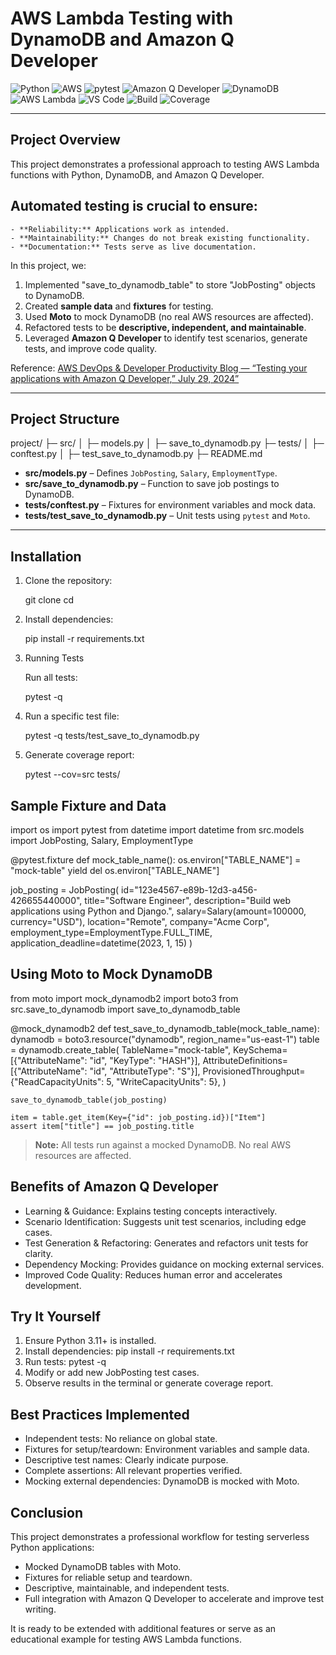 # AWS Lambda Testing with DynamoDB and Amazon Q Developer

![Python](https://img.shields.io/badge/Python-3776AB?style=for-the-badge&logo=python&logoColor=white)
![AWS](https://img.shields.io/badge/AWS-FF9900?style=for-the-badge&logo=amazon-aws&logoColor=white)
![pytest](https://img.shields.io/badge/pytest-5A5A5A?style=for-the-badge&logo=pytest&logoColor=white)
![Amazon Q Developer](https://img.shields.io/badge/Amazon%20Q-FF9900?style=for-the-badge&logo=amazon-aws&logoColor=white)
![DynamoDB](https://img.shields.io/badge/DynamoDB-4053D6?style=for-the-badge&logo=amazondynamodb&logoColor=white)
![AWS Lambda](https://img.shields.io/badge/AWS%20Lambda-FF9900?style=for-the-badge&logo=aws-lambda&logoColor=white)
![VS Code](https://img.shields.io/badge/VS%20Code-007ACC?style=for-the-badge&logo=visual-studio-code&logoColor=white)
![Build](https://img.shields.io/badge/build-passing-brightgreen)
![Coverage](https://img.shields.io/badge/coverage-100%25-brightgreen)

---

## Project Overview

This project demonstrates a professional approach to testing AWS Lambda functions with Python, DynamoDB, and Amazon Q Developer.


## Automated testing is crucial to ensure:

    - **Reliability:** Applications work as intended.  
    - **Maintainability:** Changes do not break existing functionality.  
    - **Documentation:** Tests serve as live documentation.  


In this project, we:

1. Implemented "save_to_dynamodb_table" to store "JobPosting" objects to DynamoDB.  
2. Created **sample data** and **fixtures** for testing.  
3. Used **Moto** to mock DynamoDB (no real AWS resources are affected).  
4. Refactored tests to be **descriptive, independent, and maintainable**.  
5. Leveraged **Amazon Q Developer** to identify test scenarios, generate tests, and improve code quality.

Reference: [AWS DevOps & Developer Productivity Blog — “Testing your applications with Amazon Q Developer,” July 29, 2024”](https://aws.amazon.com/blogs/devops/testing-your-applications-with-amazon-q-developer/)

---

## Project Structure

project/
├─ src/
│ 	├─ models.py
│ 	├─ save_to_dynamodb.py
├─ tests/
│ 	├─ conftest.py
│ 	├─ test_save_to_dynamodb.py
├─ README.md




- **src/models.py** – Defines `JobPosting`, `Salary`, `EmploymentType`.  
- **src/save_to_dynamodb.py** – Function to save job postings to DynamoDB.  
- **tests/conftest.py** – Fixtures for environment variables and mock data.  
- **tests/test_save_to_dynamodb.py** – Unit tests using `pytest` and `Moto`.  

---


## Installation

1. Clone the repository:

   git clone <your-repo-url>
   cd <project-folder>

2. Install dependencies:

   pip install -r requirements.txt


3. Running Tests

   Run all tests:

	pytest -q

4. Run a specific test file:

   pytest -q tests/test_save_to_dynamodb.py

5. Generate coverage report:

   pytest --cov=src tests/



## Sample Fixture and Data


import os
import pytest
from datetime import datetime
from src.models import JobPosting, Salary, EmploymentType

@pytest.fixture
def mock_table_name():
    os.environ["TABLE_NAME"] = "mock-table"
    yield
    del os.environ["TABLE_NAME"]

job_posting = JobPosting(
    id="123e4567-e89b-12d3-a456-426655440000",
    title="Software Engineer",
    description="Build web applications using Python and Django.",
    salary=Salary(amount=100000, currency="USD"),
    location="Remote",
    company="Acme Corp",
    employment_type=EmploymentType.FULL_TIME,
    application_deadline=datetime(2023, 1, 15)
)


## Using Moto to Mock DynamoDB


from moto import mock_dynamodb2
import boto3
from src.save_to_dynamodb import save_to_dynamodb_table

@mock_dynamodb2
def test_save_to_dynamodb_table(mock_table_name):
    dynamodb = boto3.resource("dynamodb", region_name="us-east-1")
    table = dynamodb.create_table(
        TableName="mock-table",
        KeySchema=[{"AttributeName": "id", "KeyType": "HASH"}],
        AttributeDefinitions=[{"AttributeName": "id", "AttributeType": "S"}],
        ProvisionedThroughput={"ReadCapacityUnits": 5, "WriteCapacityUnits": 5},
    )
    
    save_to_dynamodb_table(job_posting)
    
    item = table.get_item(Key={"id": job_posting.id})["Item"]
    assert item["title"] == job_posting.title

> **Note:** All tests run against a mocked DynamoDB. No real AWS resources are affected.


## Benefits of Amazon Q Developer

   - Learning & Guidance: Explains testing concepts interactively.
   - Scenario Identification: Suggests unit test scenarios, including edge cases.
   - Test Generation & Refactoring: Generates and refactors unit tests for clarity.
   - Dependency Mocking: Provides guidance on mocking external services.
   - Improved Code Quality: Reduces human error and accelerates development.


## Try It Yourself


   1. Ensure Python 3.11+ is installed.
   2. Install dependencies: pip install -r requirements.txt
   3. Run tests: pytest -q
   4. Modify or add new JobPosting test cases.
   5. Observe results in the terminal or generate coverage report.



## Best Practices Implemented

   - Independent tests: No reliance on global state.
   - Fixtures for setup/teardown: Environment variables and sample data.
   - Descriptive test names: Clearly indicate purpose.
   - Complete assertions: All relevant properties verified.
   - Mocking external dependencies: DynamoDB is mocked with Moto.


## Conclusion

   This project demonstrates a professional workflow for testing serverless Python applications:

   - Mocked DynamoDB tables with Moto.
   - Fixtures for reliable setup and teardown.
   - Descriptive, maintainable, and independent tests.
   - Full integration with Amazon Q Developer to accelerate and improve test writing.

It is ready to be extended with additional features or serve as an educational example for testing AWS Lambda functions.
